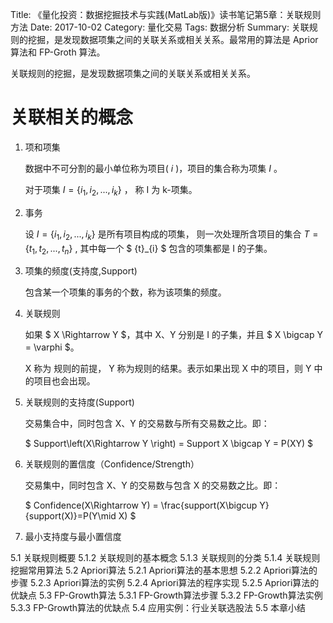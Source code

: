 Title: 《量化投资：数据挖掘技术与实践(MatLab版)》读书笔记第5章：关联规则方法
Date: 2017-10-02
Category: 量化交易
Tags: 数据分析
Summary: 关联规则的挖掘，是发现数据项集之间的关联关系或相关关系。最常用的算法是 Aprior 算法和 FP-Groth 算法。

关联规则的挖掘，是发现数据项集之间的关联关系或相关关系。


# 关联相关的概念

1. 项和项集

   数据中不可分割的最小单位称为项目( $i$ )，项目的集合称为项集 $I$ 。

   对于项集 $I = \{{i}_{1}, {i}_{2},...,{i}_{k}\}$ ， 称 I 为 k-项集。

2. 事务

   设 $I = {\{i}_{1}, {i}_{2},...,{i}_{k}\}$ 是所有项目构成的项集，
   则一次处理所含项目的集合 $T = \{{t}_{1}, {t}_{2},...,{t}_{n}\}$ ,
   其中每一个 $ {t}_{i} $ 包含的项集都是 I 的子集。

3. 项集的频度(支持度,Support)

   包含某一个项集的事务的个数，称为该项集的频度。

4. 关联规则

   如果 $ X \Rightarrow Y $，其中 X、Y 分别是 I 的子集，并且 $ X \bigcap Y = \varphi $。

   X 称为 规则的前提， Y 称为规则的结果。表示如果出现 X 中的项目，则 Y 中的项目也会出现。

5. 关联规则的支持度(Support)

   交易集合中，同时包含 X、Y 的交易数与所有交易数之比。即：

   $ Support\left(X\Rightarrow Y \right) = Support X \bigcap Y = P(XY) $

6. 关联规则的置信度（Confidence/Strength）

   交易集中，同时包含 X、Y 的交易数与包含 X 的交易数之比。即：

   $ Confidence(X\Rightarrow Y) = \frac{support(X\bigcup Y}{support(X)}=P(Y\mid X) $

7. 最小支持度与最小置信度




5.1 关联规则概要
5.1.2 关联规则的基本概念
5.1.3 关联规则的分类
5.1.4 关联规则挖掘常用算法
5.2 Apriori算法
5.2.1 Apriori算法的基本思想
5.2.2 Apriori算法的步骤
5.2.3 Apriori算法的实例
5.2.4 Apriori算法的程序实现
5.2.5 Apriori算法的优缺点
5.3 FP-Growth算法
5.3.1 FP-Growth算法步骤
5.3.2 FP-Growth算法实例
5.3.3 FP-Growth算法的优缺点
5.4 应用实例：行业关联选股法
5.5 本章小结
